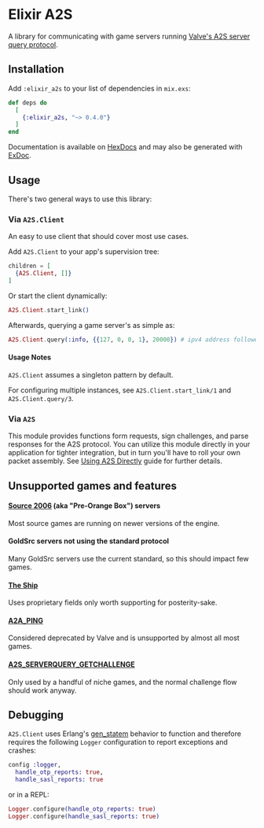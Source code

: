 # Elixir A2S
A library for communicating with game servers running [Valve's A2S server query protocol](https://developer.valvesoftware.com/wiki/Server_queries).

## Installation
Add `:elixir_a2s` to your list of dependencies in `mix.exs`:

```elixir
def deps do
  [
    {:elixir_a2s, "~> 0.4.0"}
  ]
end
```

Documentation is available on [HexDocs](https://hexdocs.pm/elixir_a2s/readme.html) and may also be generated with [ExDoc](https://github.com/elixir-lang/ex_doc).

## Usage
There's two general ways to use this library:

### Via `A2S.Client`
An easy to use client that should cover most use cases.

Add `A2S.Client` to your app's supervision tree:
```elixir
children = [
  {A2S.Client, []}
]
```
Or start the client dynamically: 
```elixir
A2S.Client.start_link()
```

Afterwards, querying a game server's as simple as:
```elixir
A2S.Client.query(:info, {{127, 0, 0, 1}, 20000}) # ipv4 address followed by the query port
```

#### Usage Notes
`A2S.Client` assumes a singleton pattern by default.

For configuring multiple instances, see `A2S.Client.start_link/1` and `A2S.Client.query/3`.

### Via `A2S`
This module provides functions form requests, sign challenges, and parse responses for the A2S protocol. You can utilize this module directly in your application for tighter integration, but in turn you'll have to roll your own packet assembly. See [Using A2S Directly](pages/using-a2s-directly.md) guide for further details.

## Unsupported games and features

#### [Source 2006](https://en.wikipedia.org/wiki/Source_(game_engine)#Source_2006) (aka "Pre-Orange Box") servers
Most source games are running on newer versions of the engine.

#### GoldSrc servers not using the standard protocol
Many GoldSrc servers use the current standard, so this should impact few games.

#### [The Ship](https://steamcharts.com/app/2400)
Uses proprietary fields only worth supporting for posterity-sake.

#### [A2A_PING](https://developer.valvesoftware.com/wiki/Server_queries#A2A_PING)
Considered deprecated by Valve and is unsupported by almost all most games.

#### [A2S_SERVERQUERY_GETCHALLENGE](https://developer.valvesoftware.com/wiki/Server_queries#A2S_SERVERQUERY_GETCHALLENGE)
Only used by a handful of niche games, and the normal challenge flow should work anyway.

## Debugging
`A2S.Client` uses Erlang's [gen_statem](https://www.erlang.org/doc/man/gen_statem.html) behavior to function and therefore requires the following `Logger` configuration to report exceptions and crashes:

```elixir
config :logger,
  handle_otp_reports: true,
  handle_sasl_reports: true
```
or in a REPL:
```elixir
Logger.configure(handle_otp_reports: true)
Logger.configure(handle_sasl_reports: true)
```
